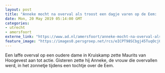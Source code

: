 ```yaml
---
layout: post
title: "Anneke mocht na overval als troost een dagje varen op de Eem: 'Niet alle mensen zijn slecht'"
date: Mon, 20 May 2019 05:14:00 GMT
categories: 
- utrecht 
- amersfoort 
externe_link: "https://www.ad.nl/amersfoort/anneke-mocht-na-overval-als-troost-een-dagje-varen-op-de-eem-niet-alle-mensen-zijn-slecht~af882161/"
feature_image: "https://images0.persgroep.net/rcs/eICPT98SCbgj45TuqOcj0XO6_y0/diocontent/148745010/_fitwidth/400/?appId=21791a8992982cd8da851550a453bd7f&quality=0.7"
---
```


Een laffe overval op een oudere dame in Kruiskamp zette Maurits van Hoogevest aan tot actie. Gisteren zette hij Anneke, de vrouw die overvallen werd, in het zonnetje tijdens een tochtje over de Eem.
